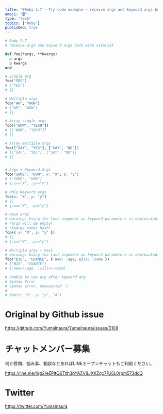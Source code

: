 ```yaml
---
title: "#Ruby 2.7 – Try code example – receive args and keyword args both with"
emoji: "🖥"
type: "tech"
topics: ["Ruby"]
published: true
---
```


```rb
# Ruby 2.7
# receive args and keyword args both with asterisk

def foo(*args, **kwargs)
  p args
  p kwargs
end

# Single arg
foo("YES")
# ["YES"]
# {}

# Multiple args
foo("AH", "WOW")
# ["AH", "WOW"]
# {}

# Array single args
foo(["WOW", "YEAH"])
# [["WOW", "YEAH"]]
# {}

# Array multiple args
foo(["SAY", "YES"], ["SAY", "NO"])
# [["SAY", "YES"], ["SAY", "NO"]]
# {}


# Args + Keyword Args
foo("SOME", "HOW", x: "X", y: "y")
# ["SOME", "HOW"]
# {:x=>"X", :y=>"y"}

# Only Keyword Args
foo(x: "X", y: "y")
# []
# {:x=>"X", :y=>"y"}

# Hash args
# warning: Using the last argument as keyword parameters is deprecated; maybe ** should be added to the call
# *args will be empty!
# *kwargs takes hash!
foo({ x: "X", y: "y" })
# []
# {:x=>"X", :y=>"y"}

# Multiple args + Hash
# warning: Using the last argument as keyword parameters is deprecated; maybe ** should be added to the call
foo("BIG", "CHANCE", { new: :age, will: :come })
# ["BIG", "CHANCE"]
# {:new=>:age, :will=>:come}

# Unable to use arg after keyword arg
# Syntax Error
# syntax error, unexpected ')'
#
# foo(x: "X", y: "y", "A")

```

# Original by Github issue

https://github.com/YumaInaura/YumaInaura/issues/3108











<!-- Update From Qiita API -->

# チャットメンバー募集


何か質問、悩み事、相談などあればLINEオープンチャットもご利用ください。

https://line.me/ti/g2/eEPltQ6Tzh3pYAZV8JXKZqc7PJ6L0rpm573dcQ





# Twitter


https://twitter.com/YumaInaura


<!-- Update From Qiita API -->


